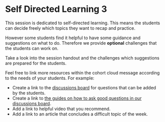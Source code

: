 # Self Directed Learning 3

This session is dedicated to self-directed learning. This means the students can decide freely which topics they want to recap and practice.

However some students find it helpful to have some guidance and suggestions on what to do. Therefore we provide **optional** challenges that the students can work on.

Take a look into the session handout and the challenges which suggestions are prepared for the students.

Feel free to link more resources within the cohort cloud message according to the needs of your students.
For example:

- Create a link to the [discussions board](https://github.com/orgs/neuefische/discussions/categories/web-self-directed-learning) for questions that can be added by the students.
- Create a link to [the guides on how to ask good questions in our discussions board](https://github.com/neuefische/questions/wiki).
- Add a link to helpful video that you recommend.
- Add a link to an article that concludes a difficult topic of the week.
